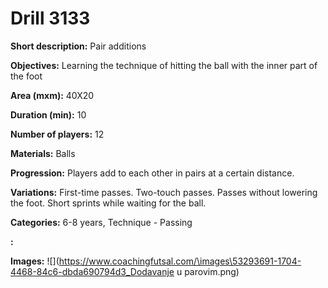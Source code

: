 # Drill 3133

**Short description:**
Pair additions

**Objectives:**
Learning the technique of hitting the ball with the inner part of the foot

**Area (mxm):**
40X20

**Duration (min):**
10

**Number of players:**
12

**Materials:**
Balls

**Progression:**
Players add to each other in pairs at a certain distance.

**Variations:**
First-time passes. Two-touch passes. Passes without lowering the foot. Short sprints while waiting for the ball.

**Categories:**
6-8 years, Technique - Passing

**:**


**Images:**
![](https://www.coachingfutsal.com/\images\53293691-1704-4468-84c6-dbda690794d3_Dodavanje u parovim.png)

